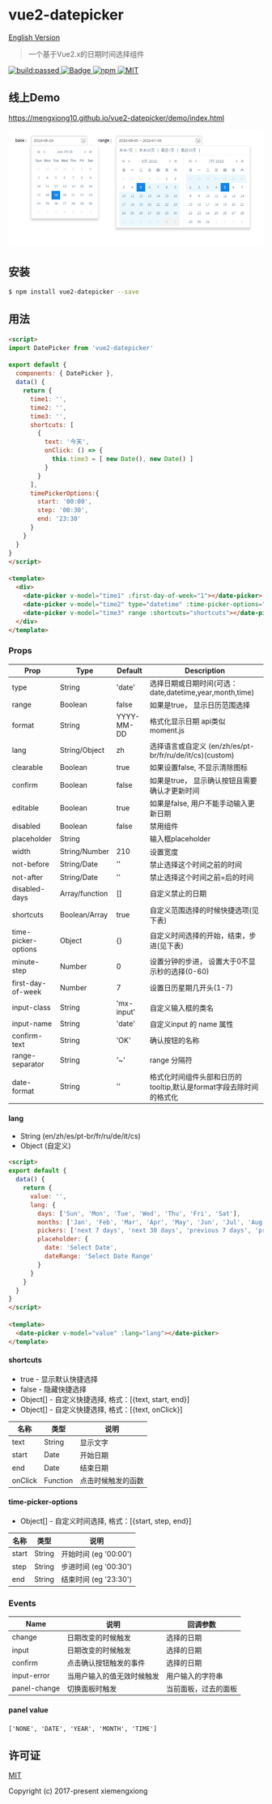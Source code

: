 # vue2-datepicker

[English Version](https://github.com/mengxiong10/vue2-datepicker/blob/master/README_CN.md)

> 一个基于Vue2.x的日期时间选择组件

<a href="https://travis-ci.org/mengxiong10/vue2-datepicker">
  <img src="https://travis-ci.org/mengxiong10/vue2-datepicker.svg?branch=master" alt="build:passed">
</a>
<a href="https://coveralls.io/github/mengxiong10/vue2-datepicker">
  <img src="https://coveralls.io/repos/github/mengxiong10/vue2-datepicker/badge.svg?branch=master&service=github" alt="Badge">
</a>
<a href="https://www.npmjs.com/package/vue2-datepicker">
  <img src="https://img.shields.io/npm/v/vue2-datepicker.svg" alt="npm">
</a>
<a href="LICENSE">
  <img src="https://img.shields.io/badge/License-MIT-yellow.svg" alt="MIT">
</a>

## 线上Demo
<https://mengxiong10.github.io/vue2-datepicker/demo/index.html>

![image](https://github.com/mengxiong10/vue2-datepicker/raw/master/screenshot/demo.PNG)

## 安装

```bash
$ npm install vue2-datepicker --save
```

## 用法

```html
<script>
import DatePicker from 'vue2-datepicker'

export default {
  components: { DatePicker },
  data() {
    return {
      time1: '',
      time2: '',
      time3: '',
      shortcuts: [
        {
          text: '今天',
          onClick: () => {
            this.time3 = [ new Date(), new Date() ]
          }
        }
      ],
      timePickerOptions:{
        start: '00:00',
        step: '00:30',
        end: '23:30'
      }
    }
  }
}
</script>

<template>
  <div>
    <date-picker v-model="time1" :first-day-of-week="1"></date-picker>
    <date-picker v-model="time2" type="datetime" :time-picker-options="timePickerOptions"></date-picker>
    <date-picker v-model="time3" range :shortcuts="shortcuts"></date-picker>
  </div>
</template>
```
### Props

| Prop                | Type          | Default     | Description                                         
|---------------------|---------------|-------------|-----------------------------------------------------
| type                | String        | 'date'      | 选择日期或日期时间(可选：date,datetime,year,month,time)      
| range               | Boolean       | false       | 如果是true， 显示日历范围选择     
| format              | String        | YYYY-MM-DD  | 格式化显示日期 api类似moment.js     
| lang                | String/Object | zh          | 选择语言或自定义 (en/zh/es/pt-br/fr/ru/de/it/cs)(custom) 
| clearable           | Boolean       | true        | 如果设置false, 不显示清除图标                 
| confirm             | Boolean       | false       | 如果是true， 显示确认按钮且需要确认才更新时间  
| editable            | Boolean       | true        | 如果是false, 用户不能手动输入更新日期                       
| disabled            | Boolean       | false       | 禁用组件                               
| placeholder         | String        |             | 输入框placeholder                              
| width               | String/Number | 210         | 设置宽度                                          
| not-before          | String/Date   | ''          | 禁止选择这个时间之前的时间     
| not-after           | String/Date   | ''          | 禁止选择这个时间之前=后的时间        
| disabled-days       | Array/function| []          | 自定义禁止的日期                                        
| shortcuts           | Boolean/Array | true        | 自定义范围选择的时候快捷选项(见下表)                 
| time-picker-options | Object        | {}          | 自定义时间选择的开始，结束，步进(见下表)            
| minute-step         | Number        | 0           | 设置分钟的步进， 设置大于0不显示秒的选择(0-60)         
| first-day-of-week   | Number        | 7           | 设置日历星期几开头(1-7)                     
| input-class         | String        | 'mx-input'  | 自定义输入框的类名                                
| input-name          | String        | 'date'      | 自定义input 的 name 属性                                 
| confirm-text        | String        | 'OK'        | 确认按钮的名称       
| range-separator     | String        | '~'         | range 分隔符         
| date-format         | String        | ''          | 格式化时间组件头部和日历的tooltip,默认是format字段去除时间的格式化                   

#### lang
* String (en/zh/es/pt-br/fr/ru/de/it/cs)
* Object (自定义)

```html
<script>
export default {
  data() {
    return {
      value: '',
      lang: {
        days: ['Sun', 'Mon', 'Tue', 'Wed', 'Thu', 'Fri', 'Sat'],
        months: ['Jan', 'Feb', 'Mar', 'Apr', 'May', 'Jun', 'Jul', 'Aug', 'Sep', 'Oct', 'Nov', 'Dec'],
        pickers: ['next 7 days', 'next 30 days', 'previous 7 days', 'previous 30 days'],
        placeholder: {
          date: 'Select Date',
          dateRange: 'Select Date Range'
        }
      }
    }
  }
}
</script>

<template>
  <date-picker v-model="value" :lang="lang"></date-picker>
</template>

```

#### shortcuts
* true -      显示默认快捷选择
* false -     隐藏快捷选择
* Object[] -  自定义快捷选择, 格式：[{text, start, end}]
* Object[] -  自定义快捷选择, 格式：[{text, onClick}]

| 名称             | 类型          |  说明           |
|-----------------|---------------|----------------|
| text            | String        | 显示文字         |
| start           | Date          | 开始日期         |
| end             | Date          | 结束日期         |
| onClick         | Function      | 点击时候触发的函数 |

#### time-picker-options
* Object[] -  自定义时间选择, 格式：[{start, step, end}]

| 名称             | 类型           |  说明                 |
|-----------------|---------------|-----------------------|
| start           | String        | 开始时间 (eg '00:00')   |
| step            | String        | 步进时间  (eg '00:30')  |
| end             | String        | 结束时间   (eg '23:30') |


### Events
| Name            | 说明                          |  回调参数       |
|-----------------|----------------------------- |----------------|
| change          | 日期改变的时候触发              | 选择的日期       |
| input           | 日期改变的时候触发              | 选择的日期       |
| confirm         | 点击确认按钮触发的事件           | 选择的日期       |
| input-error     | 当用户输入的值无效时候触发       | 用户输入的字符串   |
| panel-change    | 切换面板时触发                 | 当前面板，过去的面板|

#### panel value
`['NONE', 'DATE', 'YEAR', 'MONTH', 'TIME']`

## 许可证

[MIT](https://github.com/mengxiong10/vue2-datepicker/blob/master/LICENSE)

Copyright (c) 2017-present xiemengxiong
